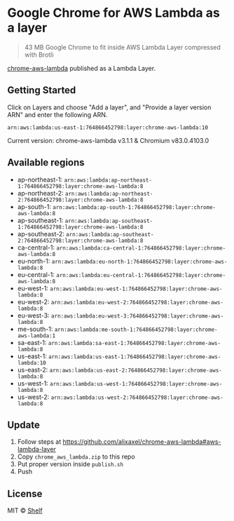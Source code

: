 # Google Chrome for AWS Lambda as a layer

> 43 MB Google Chrome to fit inside AWS Lambda Layer compressed with Brotli

[chrome-aws-lambda](https://github.com/alixaxel/chrome-aws-lambda) published as a Lambda Layer.

## Getting Started

Click on Layers and choose "Add a layer", and "Provide a layer version
ARN" and enter the following ARN.

```
arn:aws:lambda:us-east-1:764866452798:layer:chrome-aws-lambda:10
```

Current version: chrome-aws-lambda v3.1.1 & Chromium v83.0.4103.0

## Available regions

* ap-northeast-1: `arn:aws:lambda:ap-northeast-1:764866452798:layer:chrome-aws-lambda:8`
* ap-northeast-2: `arn:aws:lambda:ap-northeast-2:764866452798:layer:chrome-aws-lambda:8`
* ap-south-1: `arn:aws:lambda:ap-south-1:764866452798:layer:chrome-aws-lambda:8`
* ap-southeast-1: `arn:aws:lambda:ap-southeast-1:764866452798:layer:chrome-aws-lambda:8`
* ap-southeast-2: `arn:aws:lambda:ap-southeast-2:764866452798:layer:chrome-aws-lambda:8`
* ca-central-1: `arn:aws:lambda:ca-central-1:764866452798:layer:chrome-aws-lambda:8`
* eu-north-1: `arn:aws:lambda:eu-north-1:764866452798:layer:chrome-aws-lambda:8`
* eu-central-1: `arn:aws:lambda:eu-central-1:764866452798:layer:chrome-aws-lambda:8`
* eu-west-1: `arn:aws:lambda:eu-west-1:764866452798:layer:chrome-aws-lambda:8`
* eu-west-2: `arn:aws:lambda:eu-west-2:764866452798:layer:chrome-aws-lambda:8`
* eu-west-3: `arn:aws:lambda:eu-west-3:764866452798:layer:chrome-aws-lambda:8`
* me-south-1: `arn:aws:lambda:me-south-1:764866452798:layer:chrome-aws-lambda:1`
* sa-east-1: `arn:aws:lambda:sa-east-1:764866452798:layer:chrome-aws-lambda:8`
* us-east-1: `arn:aws:lambda:us-east-1:764866452798:layer:chrome-aws-lambda:10`
* us-east-2: `arn:aws:lambda:us-east-2:764866452798:layer:chrome-aws-lambda:8`
* us-west-1: `arn:aws:lambda:us-west-1:764866452798:layer:chrome-aws-lambda:8`
* us-west-2: `arn:aws:lambda:us-west-2:764866452798:layer:chrome-aws-lambda:8`


## Update

1. Follow steps at https://github.com/alixaxel/chrome-aws-lambda#aws-lambda-layer
2. Copy `chrome_aws_lambda.zip` to this repo
3. Put proper version inside `publish.sh`
4. Push

## License

MIT © [Shelf](https://shelf.io)
